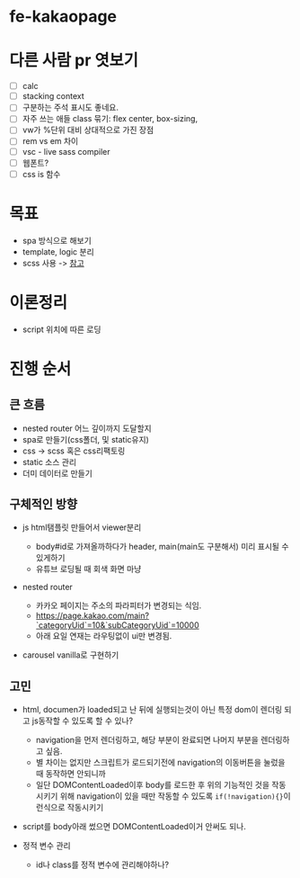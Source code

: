 # fe-kakaopage

# 다른 사람 pr 엿보기

- [ ] calc
- [ ] stacking context
- [ ] 구분하는 주석 표시도 좋네요.
- [ ] 자주 쓰는 애들 class 묶기: flex center, box-sizing,
- [ ] vw가 %단위 대비 상대적으로 가진 장점
- [ ] rem vs em 차이
- [ ] vsc - live sass compiler
- [ ] 웹폰트?
- [ ] css is 함수

# 목표

- spa 방식으로 해보기
- template, logic 분리
- scss 사용 -> [참고](https://ossam5.tistory.com/90)

# 이론정리

- script 위치에 따른 로딩

# 진행 순서

## 큰 흐름

- nested router 어느 깊이까지 도달할지
- spa로 만들기(css폴더, 및 static유지)
- css -> scss 혹은 css리팩토링
- static 소스 관리
- 더미 데이터로 만들기

## 구체적인 방향

- js html탬플릿 만들어서 viewer분리

  - body#id로 가져올까하다가 header, main(main도 구분해서) 미리 표시될 수 있게하기
  - 유튜브 로딩될 때 회색 화면 마냥

- nested router

  - 카카오 페이지는 주소의 파라피터가 변경되는 식임.
  - https://page.kakao.com/main?`categoryUid`=10&`subCategoryUid`=10000
  - 아래 요일 연재는 라우팅없이 ui만 변경됨.

- carousel vanilla로 구현하기

## 고민

- html, documen가 loaded되고 난 뒤에 실행되는것이 아닌 특정 dom이 렌더링 되고 js동작할 수 있도록 할 수 있나?

  - navigation을 먼저 렌더링하고, 해당 부분이 완료되면 나머지 부분을 렌더링하고 싶음.
  - 별 차이는 없지만 스크립트가 로드되기전에 navigation의 이동버튼을 눌렀을 때 동작하면 안되니까
  - 일단 DOMContentLoaded이후 body를 로드한 후 위의 기능적인 것을 작동시키기 위해 navigation이 있을 때만 작동할 수 있도록 `if(!navigation){}`이런식으로 작동시키기

- script를 body아래 썼으면 DOMContentLoaded이거 안써도 되나.
- 정적 변수 관리
  - id나 class를 정적 변수에 관리해야하나?
